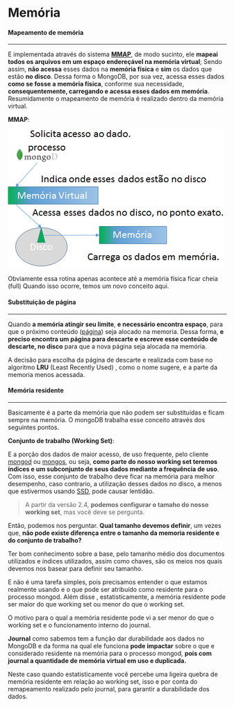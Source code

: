 # Memória

#### Mapeamento de memória
----------

E implementada através do sistema [**MMAP**](https://pt.wikipedia.org/wiki/Mmap), de modo sucinto, ele **mapeai  todos os arquivos em um espaço endereçável na memória virtual**; Sendo assim, **não acessa** esses dados na **memória física** e **sim** os dados que estão **no disco**.
 Dessa forma o MongoDB, por sua vez, acessa esses dados **como se fosse a memória física**, conforme sua necessidade, **consequentemente, carregando e acessa esses dados em memória**.
Resumidamente o mapeamento de memória é realizado dentro da memória virtual.

**MMAP**: 

![mmap](https://github.com/VagnerSilva/MongoDB/blob/master/Perifericos/imgs/mmap.png)



Obviamente essa rotina apenas acontece até a memória física ficar cheia (full)
Quando isso ocorre, temos um novo conceito aqui.



#### Substituição de página
----------
Quando **a memória atingir seu limite**, **e necessário  encontra espaço**, para que o próximo conteúdo ([página](https://pt.wikipedia.org/wiki/Mem%C3%B3ria_paginada)) seja alocado na memoria.
Dessa forma, **e preciso encontra um página para descarte e escreve esse conteúdo de descarte, no disco** para que a nova página seja alocada na memória.

A decisão para escolha da página de descarte e realizada com base no algoritmo **LRU**  (Least Recently Used) , como o nome sugere, e a parte da memoria menos acessada.

#### Memória residente
----------
Basicamente é a parte da memória que não podem ser substituídas e ficam sempre na memória.
O mongoDB trabalha esse conceito através dos seguintes pontos.

**Conjunto de trabalho (Working Set)**:

E a porção dos dados de maior acesso, de uso frequente, pelo cliente [mongod](https://docs.mongodb.org/manual/reference/program/mongod/) ou [mongos](https://docs.mongodb.org/manual/reference/program/mongos/), ou seja, **como parte do nosso working set teremos índices e  um subconjunto de seus dados mediante a frequência de uso**. 
Com isso, esse conjunto de trabalho deve ficar na memória para melhor desempenho, caso contrario, a utilização desses dados no disco, a menos que estivermos usando [SSD](https://pt.wikipedia.org/wiki/SSD), pode causar lentidão.

> A partir da versão 2.4, **podemos configurar o tamaho do nosso working set**, mas você deve se pergunta. 

Então, podemos nos perguntar.
**Qual tamanho devemos definir**, um vezes que, **não pode existe diferença entre o tamanho da memoria residente e do conjunto de trabalho?**

Ter bom conhecimento sobre a base, pelo tamanho médio dos documentos utilizados e índices utilizados, assim como chaves, são os meios nos quais devemos nos basear para definir seu tamanho.

 E não é uma tarefa simples, pois precisamos entender o que estamos realmente usando e o que pode ser atribuído como residente para o processo mongod.
Além disse , estatisticamente, a memória residente pode ser maior do que working set ou menor do que o working set.

O motivo para o qual a memória residente pode vi a ser menor do que o working set e o funcionamento interno do journal.

**Journal** como sabemos tem a função dar durabilidade aos dados no MongoDB e da forma na qual ele funciona **pode impactar** sobre o que e considerado residente na memória para o processo mongod, **pois com journal a quantidade de memória virtual em uso e duplicada.**

Neste caso quando estatisticamente você percebe uma ligeira quebra de memória residente  em relação ao working set, isso e por conta do remapeamento realizado pelo journal, para garantir a durabilidade dos dados.




